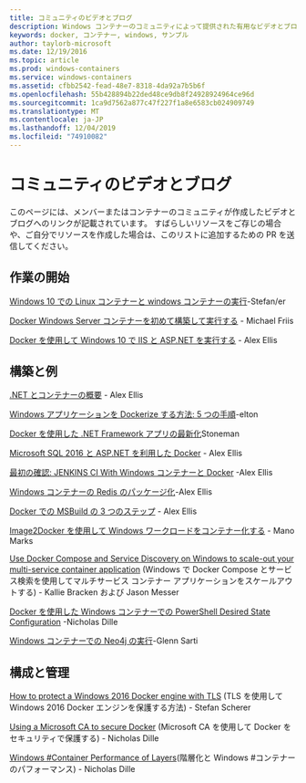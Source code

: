 ```yaml
---
title: コミュニティのビデオとブログ
description: Windows コンテナーのコミュニティによって提供された有用なビデオとブログへのリンク
keywords: docker, コンテナー, windows, サンプル
author: taylorb-microsoft
ms.date: 12/19/2016
ms.topic: article
ms.prod: windows-containers
ms.service: windows-containers
ms.assetid: cfbb2542-fead-48e7-8318-4da92a7b5b6f
ms.openlocfilehash: 55b428894b22ded48ce9db8f24928924964ce96d
ms.sourcegitcommit: 1ca9d7562a877c47f227f1a8e6583cb024909749
ms.translationtype: MT
ms.contentlocale: ja-JP
ms.lasthandoff: 12/04/2019
ms.locfileid: "74910082"
---
```

# <a name="community-videos-and-blogs"></a>コミュニティのビデオとブログ

このページには、メンバーまたはコンテナーのコミュニティが作成したビデオとブログへのリンクが記載されています。  すばらしいリソースをご存じの場合や、ご自分でリソースを作成した場合は、このリストに追加するための PR を送信してください。

## <a name="getting-started"></a>作業の開始

[Windows 10 での Linux コンテナーと windows コンテナーの実行](https://stefanscherer.github.io/run-linux-and-windows-containers-on-windows-10/)-Stefan/er

[Docker Windows Server コンテナーを初めて構築して実行する](https://blog.docker.com/2016/09/build-your-first-docker-windows-server-container/) - Michael Friis

[Docker を使用して Windows 10 で IIS と ASP.NET を実行する](https://blog.alexellis.io/run-iis-asp-net-on-windows-10-with-docker/) - Alex Ellis

## <a name="building-and-examples"></a>構築と例

[.NET とコンテナーの概要](https://blog.alexellis.io/docker-dotnet-containers/) - Alex Ellis

[Windows アプリケーションを Dockerize する方法: 5 つの手順](https://blog.sixeyed.com/how-to-dockerize-windows-applications/)-elton

[Docker を使用した .NET Framework アプリの最新化](https://www.pluralsight.com/courses/modernizing-dotnet-framework-apps-docker?clickid=UVL20JTFpzK6UDSX5n1b5zmyUkgWUPWOz3Pjwg0&irgwc=1&mpid=1197078&utm_source=impactradius&utm_medium=digital_affiliate&utm_campaign=1197078&aid=7010a000001xAKZAA2)Stoneman

[Microsoft SQL 2016 と ASP.NET を利用した Docker](https://blog.alexellis.io/docker-does-sql2016-aspnet/) - Alex Ellis

[最初の確認: JENKINS CI With Windows コンテナーと Docker](https://blog.alexellis.io/continuous-integration-docker-windows-containers/) -Alex Ellis

[Windows コンテナーの Redis のパッケージ化](https://blog.alexellis.io/packaging-windows-containers/)-Alex Ellis

[Docker での MSBuild の 3 つのステップ](https://blog.alexellis.io/3-steps-to-msbuild-with-docker/) - Alex Ellis

[Image2Docker を使用して Windows ワークロードをコンテナー化する](https://blog.docker.com/2016/10/containerize-windows-workloads-image2docker/) - Mano Marks

[Use Docker Compose and Service Discovery on Windows to scale-out your multi-service container application](https://techcommunity.microsoft.com/t5/Containers/Use-Docker-Compose-and-Service-Discovery-on-Windows-to-scale-out/ba-p/382312) (Windows で Docker Compose とサービス検索を使用してマルチサービス コンテナー アプリケーションをスケールアウトする) - Kallie Bracken および Jason Messer

[Docker を使用した Windows コンテナーでの PowerShell Desired State Configuration](https://dille.name/blog/2016/06/17/powershell-desired-state-configuration-psdsc-in-windows-containers-using-docker/) -Nicholas Dille

[Windows コンテナーでの Neo4j の実行](https://glennsarti.github.io/blog/neo4j-nano-containers)-Glenn Sarti

## <a name="configuration-and-managment"></a>構成と管理

[How to protect a Windows 2016 Docker engine with TLS](https://stefanscherer.github.io/protecting-a-windows-2016-docker-engine-with-tls/) (TLS を使用して Windows 2016 Docker エンジンを保護する方法) - Stefan Scherer

[Using a Microsoft CA to secure Docker](https://dille.name/blog/2016/11/08/using-a-microsoft-ca-to-secure-docker/) (Microsoft CA を使用して Docker をセキュリティで保護する) - Nicholas Dille 

[Windows #Container Performance of Layers](https://dille.name/blog/2017/01/13/windows-container-performance-of-layers/)(階層化と Windows #コンテナーのパフォーマンス) - Nicholas Dille
